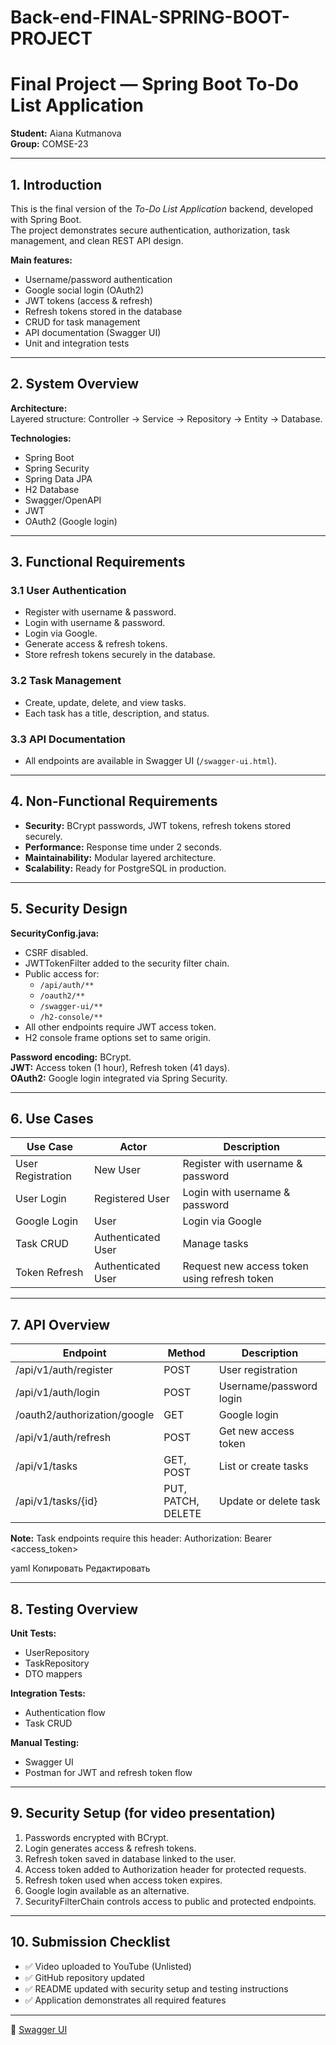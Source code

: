 # Back-end-FINAL-SPRING-BOOT-PROJECT
# Final Project — Spring Boot To-Do List Application

**Student:** Aiana Kutmanova  
**Group:** COMSE-23

---

## 1. Introduction

This is the final version of the *To-Do List Application* backend, developed with Spring Boot.  
The project demonstrates secure authentication, authorization, task management, and clean REST API design.

**Main features:**
- Username/password authentication
- Google social login (OAuth2)
- JWT tokens (access & refresh)
- Refresh tokens stored in the database
- CRUD for task management
- API documentation (Swagger UI)
- Unit and integration tests

---

## 2. System Overview

**Architecture:**  
Layered structure: Controller → Service → Repository → Entity → Database.

**Technologies:**  
- Spring Boot  
- Spring Security  
- Spring Data JPA  
- H2 Database  
- Swagger/OpenAPI  
- JWT  
- OAuth2 (Google login)

---

## 3. Functional Requirements

### 3.1 User Authentication
- Register with username & password.
- Login with username & password.
- Login via Google.
- Generate access & refresh tokens.
- Store refresh tokens securely in the database.

### 3.2 Task Management
- Create, update, delete, and view tasks.
- Each task has a title, description, and status.

### 3.3 API Documentation
- All endpoints are available in Swagger UI (`/swagger-ui.html`).

---

## 4. Non-Functional Requirements

- **Security:** BCrypt passwords, JWT tokens, refresh tokens stored securely.
- **Performance:** Response time under 2 seconds.
- **Maintainability:** Modular layered architecture.
- **Scalability:** Ready for PostgreSQL in production.

---

## 5. Security Design

**SecurityConfig.java:**
- CSRF disabled.
- JWTTokenFilter added to the security filter chain.
- Public access for:
  - `/api/auth/**`
  - `/oauth2/**`
  - `/swagger-ui/**`
  - `/h2-console/**`
- All other endpoints require JWT access token.
- H2 console frame options set to same origin.

**Password encoding:** BCrypt.  
**JWT:** Access token (1 hour), Refresh token (41 days).  
**OAuth2:** Google login integrated via Spring Security.

---

## 6. Use Cases

| Use Case | Actor | Description |
|----------|-------|-------------|
| User Registration | New User | Register with username & password |
| User Login | Registered User | Login with username & password |
| Google Login | User | Login via Google |
| Task CRUD | Authenticated User | Manage tasks |
| Token Refresh | Authenticated User | Request new access token using refresh token |

---

## 7. API Overview

| Endpoint | Method | Description |
|----------|--------|-------------|
| /api/v1/auth/register | POST | User registration |
| /api/v1/auth/login | POST | Username/password login |
| /oauth2/authorization/google | GET | Google login |
| /api/v1/auth/refresh | POST | Get new access token |
| /api/v1/tasks | GET, POST | List or create tasks |
| /api/v1/tasks/{id} | PUT, PATCH, DELETE | Update or delete task |

**Note:** Task endpoints require this header:
Authorization: Bearer <access_token>

yaml
Копировать
Редактировать

---

## 8. Testing Overview

**Unit Tests:**
- UserRepository
- TaskRepository
- DTO mappers

**Integration Tests:**
- Authentication flow
- Task CRUD

**Manual Testing:**
- Swagger UI
- Postman for JWT and refresh token flow

---

## 9. Security Setup (for video presentation)

1. Passwords encrypted with BCrypt.
2. Login generates access & refresh tokens.
3. Refresh token saved in database linked to the user.
4. Access token added to Authorization header for protected requests.
5. Refresh token used when access token expires.
6. Google login available as an alternative.
7. SecurityFilterChain controls access to public and protected endpoints.

---

## 10. Submission Checklist

- ✅ Video uploaded to YouTube (Unlisted)
- ✅ GitHub repository updated
- ✅ README updated with security setup and testing instructions
- ✅ Application demonstrates all required features

---
🔗 [Swagger UI](http://localhost:8080/swagger-ui.html)


